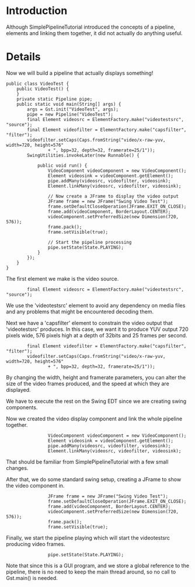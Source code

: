 # Introduction #


Although SimplePipelineTutorial introduced the concepts of a pipeline, elements
and linking them together, it did not actually do anything useful.


# Details #

Now we will build a pipeline that actually displays something!
```
public class VideoTest {
    public VideoTest() {
    }
    private static Pipeline pipe;
    public static void main(String[] args) {
        args = Gst.init("VideoTest", args);
        pipe = new Pipeline("VideoTest");
        final Element videosrc = ElementFactory.make("videotestsrc", "source");
        final Element videofilter = ElementFactory.make("capsfilter", "filter");
        videofilter.setCaps(Caps.fromString("video/x-raw-yuv, width=720, height=576"
                + ", bpp=32, depth=32, framerate=25/1"));
        SwingUtilities.invokeLater(new Runnable() {

            public void run() {
                VideoComponent videoComponent = new VideoComponent();
                Element videosink = videoComponent.getElement();
                pipe.addMany(videosrc, videofilter, videosink);
                Element.linkMany(videosrc, videofilter, videosink);
                
                // Now create a JFrame to display the video output
                JFrame frame = new JFrame("Swing Video Test");
                frame.setDefaultCloseOperation(JFrame.EXIT_ON_CLOSE);
                frame.add(videoComponent, BorderLayout.CENTER);
                videoComponent.setPreferredSize(new Dimension(720, 576));
                frame.pack();
                frame.setVisible(true);
                
                // Start the pipeline processing
                pipe.setState(State.PLAYING);
            }
        });
    }
}

```

The first element we make is the video source.
```
        final Element videosrc = ElementFactory.make("videotestsrc", "source");
```
We use the 'videotestsrc' element to avoid any dependency on media files and
any problems that might be encountered decoding them.

Next we have a 'capsfilter' element to constrain the video output that
'videotestsrc' produces.  In this case, we want it to produce YUV output
720 pixels wide, 576 pixels high at a depth of 32bits and 25 frames per second.
```
        final Element videofilter = ElementFactory.make("capsfilter", "filter");
        videofilter.setCaps(Caps.fromString("video/x-raw-yuv, width=720, height=576"
                + ", bpp=32, depth=32, framerate=25/1"));
```
By changing the width, height and framerate parameters, you can alter the size
of the video frames produced, and the speed at which they are displayed.



We have to execute the rest on the Swing EDT since we are creating swing
components.

Now we created the video display component and link the whole pipeline together.
```
                VideoComponent videoComponent = new VideoComponent();
                Element videosink = videoComponent.getElement();
                pipe.addMany(videosrc, videofilter, videosink);
                Element.linkMany(videosrc, videofilter, videosink);
```
That should be familiar from SimplePipelineTutorial with a few small changes.


After that, we do some standard swing setup, creating a JFrame to show the
video component in.
```
                JFrame frame = new JFrame("Swing Video Test");
                frame.setDefaultCloseOperation(JFrame.EXIT_ON_CLOSE);
                frame.add(videoComponent, BorderLayout.CENTER);
                videoComponent.setPreferredSize(new Dimension(720, 576));
                frame.pack();
                frame.setVisible(true);
```


Finally, we start the pipeline playing which will start the videotestsrc
producing video frames.
```
                pipe.setState(State.PLAYING);
```
Note that since this is a GUI program, and we store a global reference to the
pipeline, there is no need to keep the main thread around, so no call to
Gst.main() is needed.